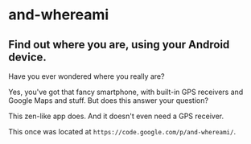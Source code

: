 # and-whereami
## Find out where you are, using your Android device.

Have you ever wondered where you really are?

Yes, you've got that fancy smartphone, with built-in GPS receivers and Google Maps and stuff. But does this answer your question?

This zen-like app does. And it doesn't even need a GPS receiver.

This once was located at `https://code.google.com/p/and-whereami/`.
